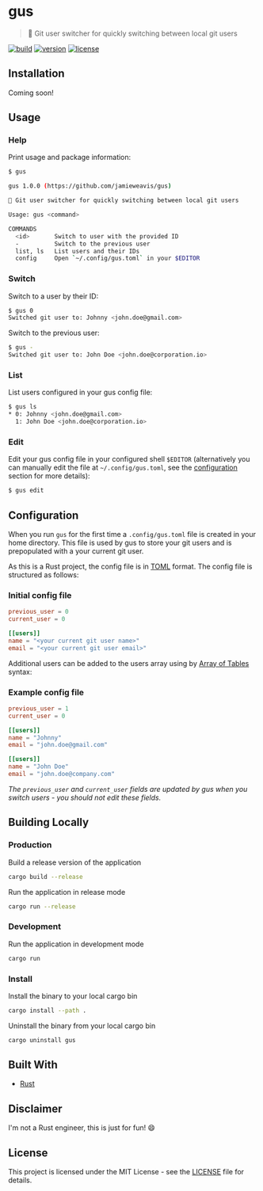 # gus

> 🐻 Git user switcher for quickly switching between local git users

[![build](https://github.com/jamieweavis/gus/actions/workflows/build.yml/badge.svg?branch=main)](https://github.com/jamieweavis/gus/actions)
[![version](https://img.shields.io/github/v/release/jamieweavis/gus)](https://github.com/jamieweavis/gus/releases)
[![license](https://img.shields.io/badge/license-MIT-blue.svg)](https://github.com/jamieweavis/gus/blob/main/LICENSE)

## Installation

Coming soon!

## Usage

### Help

Print usage and package information:

```sh
$ gus

gus 1.0.0 (https://github.com/jamieweavis/gus)

🐻 Git user switcher for quickly switching between local git users

Usage: gus <command>

COMMANDS
  <id>       Switch to user with the provided ID
  -          Switch to the previous user
  list, ls   List users and their IDs
  config     Open `~/.config/gus.toml` in your $EDITOR
```

### Switch

Switch to a user by their ID:

```sh
$ gus 0
Switched git user to: Johnny <john.doe@gmail.com>
```

Switch to the previous user:

```sh
$ gus -
Switched git user to: John Doe <john.doe@corporation.io>
```

### List

List users configured in your gus config file:

```sh
$ gus ls
* 0: Johnny <john.doe@gmail.com>
  1: John Doe <john.doe@corporation.io>
```

### Edit

Edit your gus config file in your configured shell `$EDITOR` (alternatively you can manually edit the file at `~/.config/gus.toml`, see the [configuration](#configuration) section for more details):

```sh
$ gus edit
```

## Configuration

When you run `gus` for the first time a `.config/gus.toml` file is created in your home directory. This file is used by gus to store your git users and is prepopulated with a your current git user.

As this is a Rust project, the config file is in [TOML](https://toml.io/en/) format. The config file is structured as follows:

### Initial config file

```toml
previous_user = 0
current_user = 0

[[users]]
name = "<your current git user name>"
email = "<your current git user email>"
```

Additional users can be added to the users array using by [Array of Tables](https://toml.io/en/v1.0.0#array-of-tables) syntax:

### Example config file

```toml
previous_user = 1
current_user = 0

[[users]]
name = "Johnny"
email = "john.doe@gmail.com"

[[users]]
name = "John Doe"
email = "john.doe@company.com"
```

_The `previous_user` and `current_user` fields are updated by gus when you switch users - you should not edit these fields._

## Building Locally

### Production

Build a release version of the application

```sh
cargo build --release
```

Run the application in release mode

```sh
cargo run --release
```

### Development

Run the application in development mode

```sh
cargo run
```

### Install

Install the binary to your local cargo bin

```sh
cargo install --path .
```

Uninstall the binary from your local cargo bin

```sh
cargo uninstall gus
```

## Built With

- [Rust](https://github.com/rust-lang/rust)

## Disclaimer

I'm not a Rust engineer, this is just for fun! 😄

## License

This project is licensed under the MIT License - see the [LICENSE](LICENSE) file for details.
